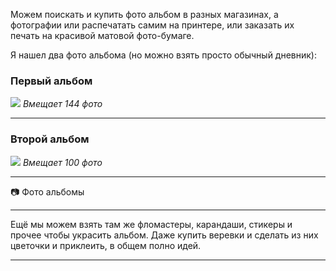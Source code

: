 Можем поискать и купить фото альбом в разных магазинах, а фотографии или распечатать самим на принтере, или заказать их печать на красивой матовой фото-бумаге. 

Я нашел два фото альбома (но можно взять просто обычный дневник):

### Первый альбом
![](https://cdn.shopify.com/s/files/1/0526/7144/7238/products/photo-album-office-flying-tiger-copenhagen-268564_medium.png?v=1648429346)
*Вмещает 144 фото*

---

### Второй альбом
![](https://cdn.shopify.com/s/files/1/0526/7144/7238/products/photo-album-office-flying-tiger-copenhagen-843915_medium.png?v=1647452353)
*Вмещает 100 фото*

---

<div class="callout" onclick="location.href='https://flyingtiger.com/pages/search-results-jsv2?type=product&q=Photo+album'"><p>📷 Фото альбомы </p></div>

---

Ещё мы можем взять там же фломастеры, карандаши, стикеры и прочее чтобы украсить альбом. Даже купить веревки и сделать из них цветочки и приклеить, в общем полно идей.

---
